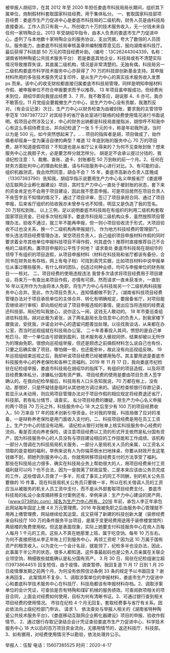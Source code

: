 被举报人胡绍华，在其 2012 年至 2020 年担任娄底市科技局局长期间，组织其下属单位，炮制假材料套取国家科技经费。用于集体私分。
一、套取国家科技部项目经费：娄底市生产力促进中心是娄底市科技局的二级机构，财务人员是由科技局直接委派。工作人员只有我一人。所创收六十万的技术服务收入，无一分钱未来自任何一家特陶企业。2013 年受胡绍华指令，由本人负责的娄底市生产力促进中心，虚列了与本地数十家特陶企业的服务协议，支出凭据，夸大了数倍的人员团队，服务能力，由娄底市科技局审核盖章并编制推荐意见后，报向湖南省科技厅。最后获得了科技部 50 万元的项目经费补助。（编号：13C26244304339，名称：湖南省特种陶瓷公共技术服务平台）
若是娄底其他企业，科技局或有不清楚实际情况导致推荐失误，其直属二级机构，情况是非常清楚的。无独有偶，科技局另一二级机构娄底市科学技术服务中心亦获得了 70 万的科技部创新基金支持。其申报材料所用的多张技术服务凭证复印件，是从生产力中心的真实技术服务收入发票 ps 而来。该中心的收支财权都直接归属娄底市科技局管理，同样是明知申报材料作假、被申报单位不符合申报要求而予以推荐。
13 年项目虽申报成功，但经费尚未到位，胡绍华即向我提出经费 3、7 开。我不敢答应，胡说那 4、6 亦可。我亦不敢答应。11 月党组会要裁撤生产力中心，说生产力中心没有贡献，我激烈反对。（有会议记录）次日，生产力中心以财务检查为由被封账，要求我的主管领导李范军 13873877227 对其经手的省厅各处室进行联络的经费使用情况进行书面说明。假项目必然涉及公关，中心的财务出纳都是科技局直接指派，胡惊呼不知我中心有这么多招待费支出，并向纪检退了一张 5 千元的卡，称是年初我所送，当时以为是 500 元，如今突然想起来了。.. .. 项目的指挥者是胡，项目做成了，始作俑者却摇身一变为廉洁自律的典型？难道 12 年底到账的服务中心 70 万的项目费，胡不知道是假项目？不知道也是从省厅公关得来的？为何不见查账封账？想来服务中心比我胆子大，必是要怎样分就怎样分。
胡是定不会承认提过分钱的，我请纪检注意：1、裁撤、查账、退卡、封账都在 50 万到帐的前一个月。2、任何在财务方面批判中心的理由和处置，请与科技服务中心进行对比。3、有可能的话，组织机器测谎，我会欣然同意，胡会不会？
15 年，娄底市高新办负责人匡晚成（13307383790）告知我，胡绍华指示说要用生产力中心名义申报省厅《娄底移动互联网企业孵化器建设》项目，其时生产力中心一直处于被封账的状态，套下来的资金肯定也不会用于项目建设，因此我不愿意申报。可是项目居然在项目负责人不肯签字且不知情的情况下，通过了项目评审、签订了项目承担合同、通过了项目申报，后来省厅组织的验收我亦未曾参与也不知情，明显又是伪造了我的签名。20 万轻松到账。
以上三例，足以说明娄底市科技局在有组织的利用二级机构套取国家项目资金，已经多次轻松得手。娄底市科技局二级机构众多，虽然按照项目管理办法，验收不通过，就三年不能再申报，但一则小项目验收流于形式，大项目验收不过也没关系，换一个二级机构再申报就行。
作为地方科技经费的管理部门，带头违法项目经费管理办法，架空项目负责人，自己组织项目申报材料作假的同时要求着全市其他单位申报科技项目不得作假，何其虚伪！推荐时直接推荐自己不合格的二级机构，置项目申报的公平性于何地？
请求查处 娄底市科技局在胡绍华的领导下有组织的项目造假，从项目申报材料（材料在科技局和省厅都该有备份，合同书在财务处有存档，网上有电子档）可找到真凭实据，比如项目材料中说申报单位从事过哪些服务，有什么样的团队，创造过何种业绩，均可与申报单位的财务账目一一核对。
二、项目经费的使用违规违法
   我曾多次请求将项目经费用于项目建设，将来万一有查出来项目作假，亦情有可原。然而请求一直未获准许，一直到 16 年以无所作为为由将本人免职，将生产力中心与科技局另一个二级机构科技服务中心合并。至此，作为项目负责人，连知情都做不到了。（湖南省科技项目经费管理办法对于项目承担单位的主体合并、转化有明确规定，要报备省厅，对项目能否继续进行审核）即向局纪检谈了项目申报违规的事情，提出应当将违规的经费返还科技部。局纪检叫我放心，说你这么一闹，这钱无人敢动的。
18 年市委巡查组进驻科技局。胡对此极为紧张，派了两名副局长及信息中心的负责人，到我家楼下跟我谈，安抚我，许诺会对中心的遗留问题善加处理。以往找我谈话，从来都在办公室，而当时巡视组就在科技局办公室。
二十年青春投入其间，愤怒的是自己单枪匹马，把一个单位由亏损做到盈利，技术服务收入傲视同侪，结果却被以无所作为的理由免职。很想向巡视组举报，但还是顾虑之前搞假材料怎么说自己也有份，只要之后确实做了项目，哪怕做一些，也还能弥补，故此没有向巡视组反映。
19 年巡视组结束巡视之后，我却听说项目经费已经被挪用殆尽。其主要用途是娄底市科技服务中心的养老保险和各种工资福利。2019 年 11 月 17 日，我向娄底市纪检驻在纪检组举报，娄底市科技局在胡绍华的指挥下，有组织的项目造假，以及将项目经费集体私分，涉嫌私分国有资产罪。
项目经费的使用是要由项目负责人签字确认的。在我向纪检举报后，科技局有人口头告知我说，70 万都在帐上，没有动。那很好，只是怀疑钱是临时从其他地方调过来的。请纪检查核银行存款记录，若显示从未动用，则应用项目管理办法对于项目作假的相应规定将经费退还省厅，科技部。若有私分情节，请查实。
私分项目经费的嫌疑，除生产力中心名义申报的两个项目 70 万元之外，科技服务中心 18 大之后至少有 100 万的项目经费收入，50 万来自 17 年的技术创新引导资金。针对我的举报，科技局做了应对的准备，一是辩称养老保险是用门面收入支付的。二、科技项目经费是用在员工工资上。生产力中心的钱没有动用。
请纪检从银行对账单上核实科技服务中心经费的流向，看是否流向养老保险，请注意项目经费以工资的形式开支依然是私分国有资产，因为科技服务中心的人员没有与项目建设相应的工作技能和工作成绩。该机构一部分人借调在为科技局局机关服务，一部分人是局机关人员的亲属，以工资名义领取的是变相的福利，举例来说有人为你端茶倒水扫地抹桌，你要从财政开支这笔钱做不到，把她列到服务中心去，你就用转移项目经费支付的方法享受了福利。 那些在科技局出力很多，确实在科技局业务上帮助很大的人，用项目经费来付工资福利就可以吗？也不合法，因为一是脱离了财政监管，二是本来应该由公务员完成的工作，这些借调人员做了一多半，形成了事实上的同工不同酬，别的机关公务员要做的 10 件事，现在科技局机关公务员只要做一半，所以在机关借调人员的工资应当从被服务的机关人员工资中支付，而不是从外部套取项目经费支付。
娄底市科技局的私设小金库搞转移支付案例还有，举例来讲：生产力中心建设的房产网，（www.0738fdc.com）域名为生产力中心所有，2016 年前，承包人李正年承包此网站每年固定上缴 4.8 万元管理费。2016 年我被免职之后由服务中心管理就不用再上缴管理费，网站继续给其运营。且又获得了新建的科技创新大厦（装修经费来自科技厅 100 万的条件服务平台项目，是属于变更经费用途用于装修楼堂馆所）两层楼的免费使用权。但这是表面现象，实际上她要支付科技服务中心在岗人员每人每月 1 千元的工资。这些人不真在她那里上班，属于吃空饷。每年 10 万左右。为何不直接把钱从李正年账上打到服务中心，再领工资呢？因为这 10 万属于国有资产的租赁收入。以为变化一个会计名目，就能领了，纪检多半也没办法，因此，此事属于半公开的状态，很多人都知道。这件事最起码也是公务人员亲属在关联企业领空饷，稍细致些就能确认是私分国有资产。
  3 月 30 日，局驻在纪检组谢立超 (13973864451) 回复短信，由于疫情，调查暂停。我回复道 11 月 17 日到 1 月 20 日疫情爆发期之前两个月，为何没有依照信访条例 33 条的规定予以书面回复？谢未再回复。
此案情并不复杂，1、调取涉案单位的申报材料，娄底市生产力促进中心和娄底科学技术服务中心在科技厅、科技局都该有申报材料存档。2、调取涉案单位的会计凭证，可查验是否有特陶和煤矿机械的服务绩效。可查阅款项相关的项目合同，上面会对经费如何使用，目标为何有清晰书证。3、可通过银行查到相关项目经费的使用情况。
市驻在纪检 4 个月无回复。套取经费事与省厅有关系。因此依法向上级纪检部门申诉。
请求 1、 依法查处与举报人相关的《湖南省特种陶瓷公共技术服务平台》，《娄底移动互联网企业孵化器建设》项目的申报、验收作假情节。
2、通过银行存取记录结合会计凭证查验娄底市生产力促进中心、科学技术服务中心 18 大以后的百万项目资金流向，无挪用情节的，返还科技厅、科技部。
3、如有挪用，对经费使用情况予以勘验，依法处理并公示。

举报人：伍智
电话：15607385525
时间：2020-4-17
